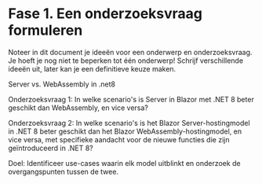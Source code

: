 # Fase 1. Een onderzoeksvraag formuleren

Noteer in dit document je ideeën voor een onderwerp en onderzoeksvraag. Je hoeft je nog niet te beperken tot één onderwerp! Schrijf verschillende ideeën uit, later kan je een definitieve keuze maken.

Server vs. WebAssembly in .net8

Onderzoeksvraag 1: In welke scenario's is Server in Blazor met .NET 8 beter geschikt dan WebAssembly, en vice versa?

Onderzoeksvraag 2: In welke scenario's is het Blazor Server-hostingmodel in .NET 8 beter geschikt dan het Blazor WebAssembly-hostingmodel, en vice versa, met specifieke aandacht voor de nieuwe functies die zijn geïntroduceerd in .NET 8?

Doel: Identificeer use-cases waarin elk model uitblinkt en onderzoek de overgangspunten tussen de twee.
